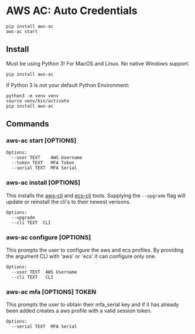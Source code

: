 # AWS AC: Auto Credentials

```
pip install aws-ac
aws-ac start
```

## Install
Must be using Python 3! For MacOS and Linux. No native Windows support.
```
pip install aws-ac
```

If Python 3 is not your default Python Environment:
```
python3 -m venv venv
source venv/bin/activate
pip install aws-ac
```

## Commands

### aws-ac start [OPTIONS] 
```
Options:
  --user TEXT    AWS Username
  --token TEXT   MFA Token
  --serial TEXT  MFA Serial
```

### aws-ac install [OPTIONS]
This installs the [aws-cli](https://aws.amazon.com/documentation/cli/) and [ecs-cli](https://docs.aws.amazon.com/AmazonECS/latest/developerguide/ECS_CLI.html) tools.
Supplying the `--upgrade` flag will update or reinstall the cli's to their newest verisons.
```
Options:
  --upgrade
  --cli TEXT  CLI
```

### aws-ac configure [OPTIONS]
This prompts the user to configure the aws and ecs profiles. By providing the argument CLI with 'aws' or 'ecs' it can configure only one.

```
Options:
  --user TEXT  AWS Username
  --cli TEXT   CLI
```

### aws-ac mfa [OPTIONS] TOKEN
This prompts the user to obtain their mfa_serial key and if it has already been added creates a aws profile with a valid session token.
```
Options:
  --serial TEXT  MFA Serial
```
